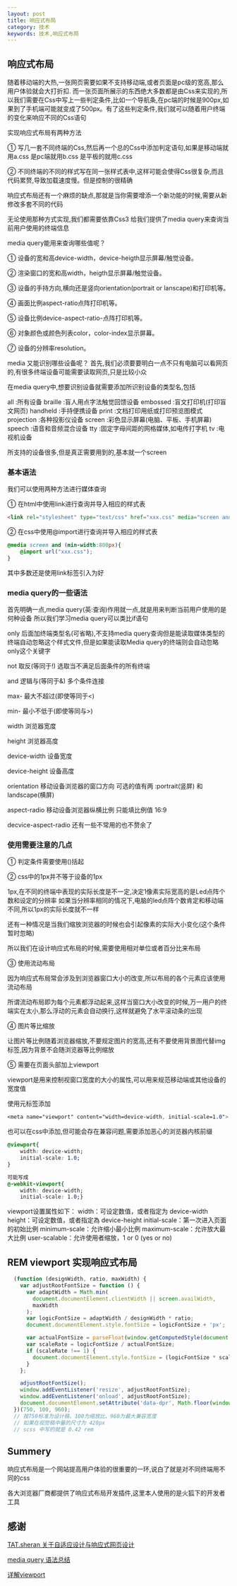 ```yaml
---
layout: post
title: 响应式布局
category: 技术
keywords: 技术,响应式布局
---
```


## 响应式布局

随着移动端的大热,一张网页需要如果不支持移动端,或者页面是pc级的宽高,那么用户体验就会大打折扣.
而一张页面所展示的东西绝大多数都是由Css来实现的,所以我们需要在Css中写上一些判定条件,比如一个导航条,在pc端的时候是900px,如果到了手机端可能就变成了500px。有了这些判定条件,我们就可以随着用户终端的变化来响应不同的Css语句

实现响应式布局有两种方法

① 写几一套不同终端的Css,然后再一个总的Css中添加判定语句,如果是移动端就用a.css 是pc端就用b.css 是平板的就用c.css

② 不同终端的不同的样式写在同一张样式表中,这样可能会使得Css很复杂,而且代码累赘,导致加载速度慢。但是控制的很精确

响应式布局还有一个麻烦的缺点,那就是当你需要增添一个新功能的时候,需要从新修改多套不同的代码

无论使用那种方式实现,我们都需要依靠Css3 给我们提供了media query来查询当前用户使用的终端信息

media query能用来查询哪些值呢？

① 设备的宽和高device-width，device-heigth显示屏幕/触觉设备。

② 渲染窗口的宽和高width，heigth显示屏幕/触觉设备。

③ 设备的手持方向,横向还是竖向orientation(portrait or lanscape)和打印机等。

④ 画面比例aspect-ratio点阵打印机等。

⑤ 设备比例device-aspect-ratio-点阵打印机等。

⑥ 对象颜色或颜色列表color，color-index显示屏幕。

⑦ 设备的分辨率resolution。

media 又能识别哪些设备呢？
首先,我们必须要要明白一点不只有电脑可以看网页的,有很多终端设备可能需要读取网页,只是比较小众

在media query中,想要识别设备就需要添加所识别设备的类型名,包括

all :所有设备
braille :盲人用点字法触觉回馈设备
embossed :盲文打印机(打印盲文网页)
handheld :手持便携设备
print :文档打印用纸或打印预览图模式
projection :各种投影仪设备
screen :彩色显示屏幕(电脑、平板、手机屏幕)
speech :语音和音频混合设备
tty :固定字母间距的网格媒体,如电传打字机
tv :电视机设备

所支持的设备很多,但是真正需要用到的,基本就一个screen

### 基本语法

我们可以使用两种方法进行媒体查询

① 在html中使用link进行查询并导入相应的样式表

```html
<link rel="stylesheet" type="text/css" href="xxx.css" media="screen and (min-width:800px)" >
```

② 在css中使用@import进行查询并导入相应的样式表

```css
@media screen and (min-width:800px){
	@import url("xxx.css");
}
```

其中多数还是使用link标签引入为好

### media query的一些语法

首先明确一点,media query(英:查询)作用就一点,就是用来判断当前用户使用的是何种设备
所以我们学习media query可以类比if语句

only 后面加终端类型名(可省略),不支持media query查询但是能读取媒体类型的终端自动忽略这个样式文件,但是如果能读取Media query的终端则会自动忽略only这个关键字

not 取反(等同于!) 选取当不满足后面条件的所有终端

and 逻辑与(等同于&) 多个条件连接

max- 最大不超过(即使等同于<)

min- 最小不低于(即使等同与>)

width 浏览器宽度

height 浏览器高度

device-width 设备宽度

device-height 设备高度

orientation 移动设备浏览器的窗口方向 可选的值有两 :portrait(竖屏) 和 landscape(横屏)

aspect-radio 移动设备浏览器纵横比例 只能填比例值 16:9

decvice-aspect-radio
还有一些不常用的也不赘余了

### 使用需要注意的几点

① 判定条件需要使用()括起

② css中的1px并不等于设备的1px  

1px,在不同的终端中表现的实际长度是不一定,决定1像素实际宽高的是Led点阵个数和设定的分辨率
如果当分辨率相同的情况下,电脑的led点阵个数肯定和移动端不同,所以1px的实际长度就不一样

还有一种情况是当我们缩放浏览器的时候也会引起像素的实际大小变化(这个条件暂时忽略)

所以我们在设计响应式布局的时候,需要使用相对单位或者百分比来布局

③ 使用流动布局

因为响应式布局常会涉及到浏览器窗口大小的改变,所以布局的各个元素应该使用流动布局

所谓流动布局即为每个元素都浮动起来,这样当窗口大小改变的时候,万一用户的终端实在太小,那么浮动的元素会自动换行,这样就避免了水平滚动条的出现

④ 图片等比缩放

让图片等比例随着浏览器缩放,不要规定图片的宽高,还有不要使用背景图代替img标签,因为背景不会随浏览器等比例缩放

⑤ 需要在页面头部加上viewport

viewport是用来控制视窗口宽度的大小的属性,可以用来规范移动端或其他设备的宽度值

使用元标签添加

```css
<meta name="viewport" content="width=device-width, initial-scale=1.0">
```

也可以在css中添加,但可能会存在兼容问题,需要添加恶心的浏览器内核前缀

```css
@viewport{
	width: device-width;
    initial-scale: 1.0;
}

可能写成
@-webkit-viewport{
	width: device-width;
    initial-scale: 1.0;}
```

viewport设置属性如下：
width：可设定数值，或者指定为 device-width
height：可设定数值，或者指定為 device-height
initial-scale：第一次进入页面的初始比例
minimum-scale：允许缩小最小比例
maximum-scale：允许放大最大比例
user-scalable：允许使用者缩放，1 or 0 (yes or no)

## REM viewport 实现响应式布局

```js
  (function (designWidth, ratio, maxWidth) {
    var adjustRootFontSize = function () {
      var adaptWidth = Math.min(
        document.documentElement.clientWidth || screen.availWidth,
        maxWidth
      );
      var logicFontSize = adaptWidth / designWidth * ratio;
      document.documentElement.style.fontSize = logicFontSize + 'px';

      var actualFontSize = parseFloat(window.getComputedStyle(document.documentElement).fontSize);
      var scaleRate = logicFontSize / actualFontSize;
      if (scaleRate !== 1) {
        document.documentElement.style.fontSize = (logicFontSize * scaleRate) + 'px';
      }
    };

    adjustRootFontSize();
    window.addEventListener('resize', adjustRootFontSize);
    window.addEventListener('onload', adjustRootFontSize);
    document.documentElement.setAttribute('data-dpr', Math.floor(window.devicePixelRatio));
  })(750, 100, 960);
  // 按750标准为设计稿、100为缩放比、960为最大兼容宽度
  // 如果在视觉稿中量的尺寸为 420px
  // scss 中写的就是 0.42 rem
```

## Summery

响应式布局是一个网站提高用户体验的很重要的一环,说白了就是对不同终端用不同的css

各大浏览器厂商都提供了响应式布局开发插件,这里本人使用的是火狐下的开发者工具

## 感谢

[TAT.sheran 关于自适应设计与响应式网页设计](http://www.alloyteam.com/2015/04/zi-shi-ying-she-ji-yu-xiang-ying-shi-wang-ye-she-ji-qian-tan/)

[media query 语法总结](http://blog.chinaunix.net/uid-13164110-id-3226993.html)

[详解viewport](http://www.cnblogs.com/2050/p/3877280.html)